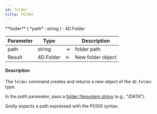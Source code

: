 ```yaml
---
id: folder
title: folder
---
```




<!-- REF #_command_.folder.Syntax -->**folder** ( *path* : string ) : 4D.Folder<!-- END REF -->


<!-- REF #_command_.folder.Params -->
|Parameter|Type||Description|
|---------|--- |:---:|------|
|path|string|->|folder path|
|Result|4D.Folder|<-|New folder object|
<!-- END REF -->

#### Description

The `folder` command <!-- REF #_command_.folder.Summary -->creates and returns a new object of the `4D.Folder` type<!-- END REF -->.

In the *path* parameter, pass a [folder filesystem string](../basics/lang-pathnames.md) (e.g., "/DATA").

Qodly expects a path expressed with the POSIX syntax.
